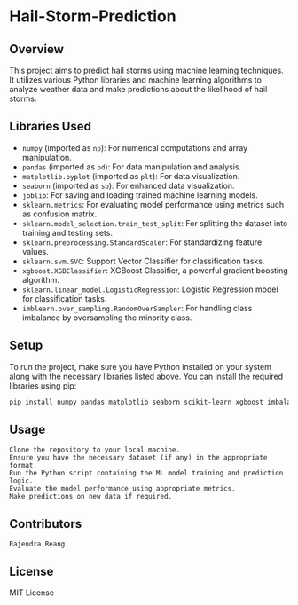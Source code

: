 # Hail-Storm-Prediction

## Overview
This project aims to predict hail storms using machine learning techniques. It utilizes various Python libraries and machine learning algorithms to analyze weather data and make predictions about the likelihood of hail storms.

## Libraries Used

- `numpy` (imported as `np`): For numerical computations and array manipulation.
- `pandas` (imported as `pd`): For data manipulation and analysis.
- `matplotlib.pyplot` (imported as `plt`): For data visualization.
- `seaborn` (imported as `sb`): For enhanced data visualization.
- `joblib`: For saving and loading trained machine learning models.
- `sklearn.metrics`: For evaluating model performance using metrics such as confusion matrix.
- `sklearn.model_selection.train_test_split`: For splitting the dataset into training and testing sets.
- `sklearn.preprocessing.StandardScaler`: For standardizing feature values.
- `sklearn.svm.SVC`: Support Vector Classifier for classification tasks.
- `xgboost.XGBClassifier`: XGBoost Classifier, a powerful gradient boosting algorithm.
- `sklearn.linear_model.LogisticRegression`: Logistic Regression model for classification tasks.
- `imblearn.over_sampling.RandomOverSampler`: For handling class imbalance by oversampling the minority class.

## Setup

To run the project, make sure you have Python installed on your system along with the necessary libraries listed above. You can install the required libraries using pip:

```bash
pip install numpy pandas matplotlib seaborn scikit-learn xgboost imbalanced-learn 
```

## Usage

    Clone the repository to your local machine.
    Ensure you have the necessary dataset (if any) in the appropriate format.
    Run the Python script containing the ML model training and prediction logic.
    Evaluate the model performance using appropriate metrics.
    Make predictions on new data if required.

## Contributors

    Rajendra Reang

## License

MIT License